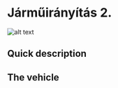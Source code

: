 # Járműirányítás 2.
![alt text](https://github.com/istvan-knab/jarmuiranyitas_2/blob/Develop/Pictures/_DSC6410.JPG)
## Quick description

## The vehicle
